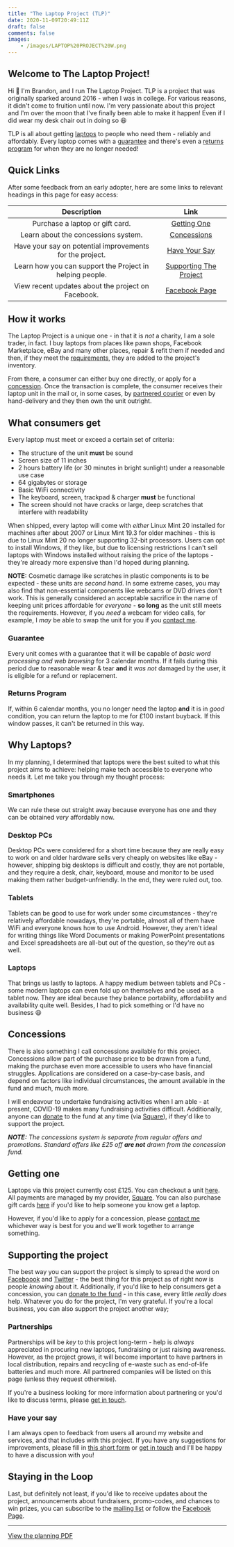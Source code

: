 ```yaml
---
title: "The Laptop Project (TLP)"
date: 2020-11-09T20:49:11Z
draft: false
comments: false
images:
    - /images/LAPTOP%20PROJECT%20W.png
---
```


## Welcome to The Laptop Project!

Hi :wave: I'm Brandon, and I run The Laptop Project. TLP is a project that was originally sparked around 2016 - when I was in college. For various reasons, it didn't come to fruition until now. I'm very passionate about this project and I'm over the moon that I've finally been able to make it happen! Even if I did wear my desk chair out in doing so :laughing: 

TLP is all about getting [laptops](#why-laptops) to people who need them - reliably and affordably. Every laptop comes with a [guarantee](#guarantee) and there's even a [returns program](#returns-program) for when they are no longer needed!

## Quick Links

After some feedback from an early adopter, here are some links to relevant headings in this page for easy access:

|                       Description                        |                             Link                             |
| :------------------------------------------------------: | :----------------------------------------------------------: |
|             Purchase a laptop or gift card.              |                 [Getting One](#getting-one)                  |
|           Learn about the concessions system.            |                 [Concessions](#concessions)                  |
| Have your say on potential improvements for the project. |               [Have Your Say](#have-your-say)                |
| Learn how you can support the Project in helping people. |      [Supporting The Project](#supporting-the-project)       |
|    View recent updates about the project on Facebook.    | [Facebook Page](https://www.facebook.com/the.laptop.project.gb/?__cft__%5B0%5D=AZVKk4i_bK8-H0W27v_y8VTmaY0c1dwcf0B1GqwYKmW6Dj8wVropegLhEf61KfmUWe4q7XPFtvq787xVsUyR6orl5F7U_OBOWZElTChC8kRMjNn45nsW9b1om_t4Ke-tgY5vvNgQfn_ZpO4UEd4dW62GuLdh6tVvUIwHtSP9XgpjYw&__tn__=H-R) |

## How it works

The Laptop Project is a unique one - in that it is *not* a charity, I am a sole trader, in fact. I buy laptops from places like pawn shops, Facebook Marketplace, eBay and many other places, repair & refit them if needed and then, if they meet the [requirements](#what-consumers-get), they are added to the project's inventory.

From there, a consumer can either buy one directly, or apply for a [concession](#concessions). Once the transaction is complete, the consumer receives their laptop unit in the mail or, in some cases, by [partnered courier](#partnerships) or even by hand-delivery and they then own the unit outright.

## What consumers get

Every laptop must meet or exceed a certain set of criteria:

- The structure of the unit **must** be sound
- Screen size of 11 inches
- 2 hours battery life (or 30 minutes in bright sunlight) under a reasonable use case
- 64 gigabytes or storage
- Basic WiFi connectivity
- The keyboard, screen, trackpad & charger **must** be functional
- The screen should not have cracks or large, deep scratches that interfere with readability

When shipped, every laptop will come with *either* Linux Mint 20 installed for machines after about 2007 or Linux Mint 19.3 for older machines - this is due to Linux Mint 20 no longer supporting 32-bit processors. Users can opt to install Windows, if they like, but due to licensing restrictions I can't sell laptops with Windows installed without raising the price of the laptops - they're already more expensive than I'd hoped during planning.

**NOTE:** Cosmetic damage like scratches in plastic components is to be expected - these units are *second hand*. In some extreme cases, you may also find that non-essential components like webcams or DVD drives don't work. This is generally considered an acceptable sacrifice in the name of keeping unit prices affordable for *everyone* - **so long** as the unit still meets the requirements. However, if you *need* a webcam for video calls, for example, I *may* be able to swap the unit for you if you [contact me](/contact).

### Guarantee

Every unit comes with a guarantee that it will be capable of *basic word processing and web browsing* for 3 calendar months. If it fails during this period due to reasonable wear & tear **and** it *was not* damaged by the user, it is eligible for a refund or replacement.

### Returns Program

If, within 6 calendar months, you no longer need the laptop **and** it is in *good* condition, you can return the laptop to me for £100 instant buyback. If this window passes, it can't be returned in this way.

## Why Laptops?

In my planning, I determined that laptops were the best suited to what this project aims to achieve: helping make tech accessible to everyone who needs it. Let me take you through my thought process:

### Smartphones

We can rule these out straight away because everyone has one and they can be obtained *very* affordably now.

### Desktop PCs

Desktop PCs were considered for a short time because they are really easy to work on and older hardware sells very cheaply on websites like eBay - however, shipping big desktops is difficult and costly, they are not portable, and they require a desk, chair, keyboard, mouse and monitor to be used making them rather budget-unfriendly. In the end, they were ruled out, too.

### Tablets

Tablets can be good to use for work under some circumstances - they're relatively affordable nowadays, they're portable, almost all of them have WiFi and everyone knows how to use Android. However, they aren't ideal for writing things like Word Documents or making PowerPoint presentations and Excel spreadsheets are all-but out of the question, so they're out as well.

### Laptops

That brings us lastly to laptops. A happy medium between tablets and PCs - some modern laptops can even fold up on themselves and be used as a tablet now. They are ideal because they balance portability, affordability and availability quite well. Besides, I had to pick something or I'd have no business :laughing:

## Concessions

There is also something I call concessions available for this project. Concessions allow part of the purchase price to be drawn from a fund, making the purchase even more accessible to users who have financial struggles. Applications are considered on a case-by-case basis, and depend on factors like individual circumstances, the amount available in the fund and much, much more.

I will endeavour to undertake fundraising activities when I am able - at present, COVID-19 makes many fundraising activities difficult. Additionally, anyone can [donate](https://checkout.square.site/merchant/ML72PZVSHDDP4/checkout/QPQ32BAQRLPXF5OHIAUPWMTE) to the fund at any time (via [Square](https://squareup.com)), if they'd like to support the project.

_**NOTE:** The concessions system is separate from regular offers and promotions. Standard offers like £25 off **are not** drawn from the concession fund._

## Getting one

Laptops via this project currently cost £125. You can checkout a unit [here](https://checkout.square.site/buy/URVSPQVJJ55OMRP453ACVUEJ). All payments are managed by my provider, [Square](https://squareup.com). You can also purchase gift cards [here](https://squareup.com/gift/ML72PZVSHDDP4/order) if you'd like to help someone you know get a laptop. 

However, if you'd like to apply for a concession, please [contact me](/contact) whichever way is best for you and we'll work together to arrange something.

## Supporting the project

The best way you can support the project is simply to spread the word on [Faceboook](https://www.facebook.com/sharer/sharer.php?u=https://bpowell.net/projects/tlp) and [Twitter](https://twitter.com/intent/tweet?url=https://bpowell.net/projects/tlp&text=) - the best thing for this project as of right now is people *knowing* about it. Additionally, if you'd like to help consumers get a concession, you can [donate to the fund](https://checkout.square.site/merchant/ML72PZVSHDDP4/checkout/QPQ32BAQRLPXF5OHIAUPWMTE) - in this case, every little *really does* help. Whatever you do for the project, I'm very grateful. If you're a local business, you can also support the project another way;

### Partnerships

Partnerships will be *key* to this project long-term - help is *always* appreciated in procuring new laptops, fundraising or just raising awareness. However, as the project grows, it will become important to have partners in local distribution, repairs and recycling of e-waste such as end-of-life batteries and much more. All partnered companies will be listed on this page (unless they request otherwise).

If you're a business looking for more information about partnering or you'd like to discuss terms, please [get in touch](mailto:brandon@bpowell.net?subject=TLP%20Partnerships).

### Have your say

I am always open to feedback from users all around my website and services, and that includes with this project. If you have any suggestions for improvements, please fill in [this short form](https://docs.google.com/forms/d/e/1FAIpQLSd4MfwpEktPYVnBX_qY2vDlF3Vlul1l1O3jBV3PXIF15g94_g/viewform?usp=sf_link) or [get in touch](/contact) and I'll be happy to have a discussion with you!

## Staying in the Loop

Last, but definitely not least, if you'd like to receive updates about the project, announcements about fundraisers, promo-codes, and chances to win prizes, you can subscribe to the [mailing list](https://groups.google.com/a/bpowell.net/g/m-list) or follow the [Facebook Page](https://www.facebook.com/the.laptop.project.gb/?__cft__%5B0%5D=AZVKk4i_bK8-H0W27v_y8VTmaY0c1dwcf0B1GqwYKmW6Dj8wVropegLhEf61KfmUWe4q7XPFtvq787xVsUyR6orl5F7U_OBOWZElTChC8kRMjNn45nsW9b1om_t4Ke-tgY5vvNgQfn_ZpO4UEd4dW62GuLdh6tVvUIwHtSP9XgpjYw&__tn__=H-R).

---

[View the planning PDF](/images/tlp-plan.pdf)